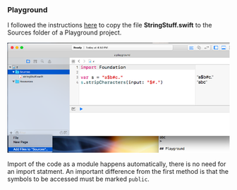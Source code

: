 ### Playground

I followed the instructions [here](http://help.apple.com/xcode/mac/8.0/#/devfa5bea3af) to copy the file **StringStuff.swift** to the Sources folder of a Playground project.

![](figs/playground_source.png)

Import of the code as a module happens automatically, there is no need for an import statment.  An important difference from the first method is that the symbols to be accessed must be marked ``public``.
